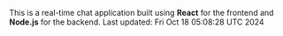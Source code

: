 This is a real-time chat application built using **React** for the frontend and **Node.js** for the backend.
Last updated: Fri Oct 18 05:08:28 UTC 2024
